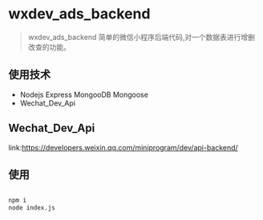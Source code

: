 # wxdev_ads_backend
 
> wxdev_ads_backend 简单的微信小程序后端代码,对一个数据表进行增删改查的功能。

## 使用技术

- Nodejs Express MongooDB Mongoose
- Wechat_Dev_Api

## Wechat_Dev_Api

link:https://developers.weixin.qq.com/miniprogram/dev/api-backend/

## 使用

```bash

npm i 
node index.js

```

